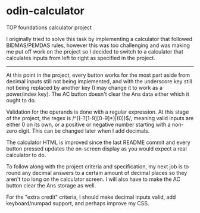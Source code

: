 # odin-calculator
TOP foundations calculator project

I originally tried to solve this task by implementing a calculator that followed BIDMAS/PEMDAS rules, however this was too challenging and was making me put off work on the project so I decided to switch to a calculator that calculates inputs from left to right as specified in the project.

---

At this point in the project, every button works for the most part aside from decimal inputs still not being implemented, and with the underscore key still not being replaced by another key (I may change it to work as a power/index key). The AC button doesn't clear the Ans data either which it ought to do.

Validation for the operands is done with a regular expression. At this stage of the project, the regex is /^((\-?[1-9][0-9]*)|(0))$/, meaning valid inputs are either 0 on its own, or a positive or negative number starting with a non-zero digit. This can be changed later when I add decimals.

The calculator HTML is improved since the last README commit and every button pressed updates the on-screen display as you would expect a real calculator to do.

To follow along with the project criteria and specification, my next job is to round any decimal answers to a certain amount of decimal places so they aren't too long on the calculator screen. I will also have to make the AC button clear the Ans storage as well.

For the "extra credit" criteria, I should make decimal inputs valid, add keyboard/numpad support, and perhaps improve my CSS.
